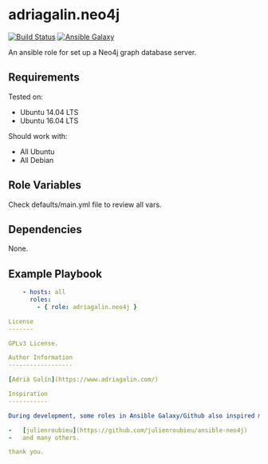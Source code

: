 adriagalin.neo4j
================

[![Build Status](https://travis-ci.org/adriagalin/ansible.neo4j.svg?branch=master)](https://travis-ci.org/adriagalin/ansible.neo4j) [![Ansible Galaxy](http://img.shields.io/badge/ansible--galaxy-neo4j-blue.svg)](https://galaxy.ansible.com/list#/roles/NUM)

An ansible role for set up a Neo4j graph database server.

Requirements
------------

Tested on:

-	Ubuntu 14.04 LTS
-	Ubuntu 16.04 LTS

Should work with:

-	All Ubuntu
-	All Debian

Role Variables
--------------

Check defaults/main.yml file to review all vars.

Dependencies
------------

None.

Example Playbook
----------------

```yaml
    - hosts: all
      roles:
        - { role: adriagalin.neo4j }

License
-------

GPLv3 License.

Author Information
------------------

[Adrià Galín](https://www.adriagalin.com/)

Inspiration
-----------

During development, some roles in Ansible Galaxy/Github also inspired me:

-	[julienroubieu](https://github.com/julienroubieu/ansible-neo4j)
-	and many others.

thank you.